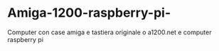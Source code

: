 # Amiga-1200-raspberry-pi-
Computer con case amiga e tastiera originale o a1200.net e computer raspberry pi
